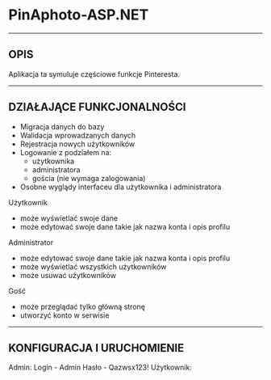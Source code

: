 # PinAphoto-ASP.NET
-----------------------
OPIS
-----------------------
Aplikacja ta symuluje częściowe funkcje Pinteresta.

-----------------------
DZIAŁAJĄCE FUNKCJONALNOŚCI
-----------------------
- Migracja danych do bazy
- Walidacja wprowadzanych danych
- Rejestracja nowych użytkowników
- Logowanie z podziałem na:
  - użytkownika
  - administratora
  - gościa (nie wymaga zalogowania)
- Osobne wyglądy interfaceu dla użytkownika i administratora

Użytkownik 
- może wyświetlać swoje dane
- może edytować swoje dane takie jak nazwa konta i opis profilu

Administrator
- może edytować swoje dane takie jak nazwa konta i opis profilu
- może wyświetlać wszystkich użytkowników
- może usuwać użytkowników
 
Gość
- może przeglądać tylko główną stronę
- utworzyć konto w serwisie

-----------------------
KONFIGURACJA I URUCHOMIENIE
-----------------------
Admin: Login - Admin   Hasło - Qazwsx123!
Użytkownik: 
